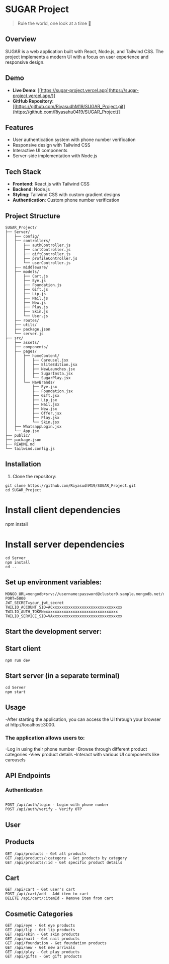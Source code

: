 # SUGAR Project

> Rule the world, one look at a time 👀

## Overview

SUGAR is a web application built with React, Node.js, and Tailwind CSS. The project implements a modern UI with a focus on user experience and responsive design.

## Demo

- **Live Demo**: [[https://sugar-project.vercel.app](https://sugar-project.vercel.app/)]
- **GitHub Repository**: [[https://github.com/RiyasudhM19/SUGAR_Project.git](https://github.com/Riyasahu0419/SUGAR_Project)]

## Features

- User authentication system with phone number verification
- Responsive design with Tailwind CSS
- Interactive UI components
- Server-side implementation with Node.js

## Tech Stack

- **Frontend**: React.js with Tailwind CSS
- **Backend**: Node.js
- **Styling**: Tailwind CSS with custom gradient designs
- **Authentication**: Custom phone number verification

## Project Structure
```
SUGAR_Project/
├── Server/
│   ├── config/
│   ├── controllers/
│   │   ├── authController.js
│   │   ├── cartController.js
│   │   ├── giftController.js
│   │   ├── profileController.js
│   │   └── userController.js
│   ├── middleware/
│   ├── models/
│   │   ├── Cart.js
│   │   ├── Eye.js
│   │   ├── Foundation.js
│   │   ├── Gift.js
│   │   ├── Lip.js
│   │   ├── Nail.js
│   │   ├── New.js
│   │   ├── Play.js
│   │   ├── Skin.js
│   │   └── User.js
│   ├── routes/
│   ├── utils/
│   ├── package.json
│   └── server.js
├── src/
│   ├── assets/
│   ├── components/
│   ├── pages/
│   │   ├── homeContent/
│   │   │   ├── Carousel.jsx
│   │   │   ├── EliteEdition.jsx
│   │   │   ├── NewLaunches.jsx
│   │   │   ├── SugarInsta.jsx
│   │   │   └── SugarPlay.jsx
│   │   └── NavBrands/
│   │       ├── Eye.jsx
│   │       ├── Foundation.jsx
│   │       ├── Gift.jsx
│   │       ├── Lip.jsx
│   │       ├── Nail.jsx
│   │       ├── New.jsx
│   │       ├── Offer.jsx
│   │       ├── Play.jsx
│   │       └── Skin.jsx
│   ├── WhatsappLogin.jsx
│   └── App.jsx
├── public/
├── package.json
├── README.md
└── tailwind.config.js

```
## Installation

1. Clone the repository:
```
git clone https://github.com/RiyasudhM19/SUGAR_Project.git
cd SUGAR_Project
```

# Install client dependencies
npm install

# Install server dependencies
```
cd Server
npm install
cd ..
```

## Set up environment variables:
```
MONGO_URL=mongodb+srv://username:password@cluster0.sample.mongodb.net/database_name
PORT=5000
JWT_SECRET=your_jwt_secret
TWILIO_ACCOUNT_SID=ACxxxxxxxxxxxxxxxxxxxxxxxxxxxxxxx
TWILIO_AUTH_TOKEN=xxxxxxxxxxxxxxxxxxxxxxxxxxxxxxxx
TWILIO_SERVICE_SID=VAxxxxxxxxxxxxxxxxxxxxxxxxxxxxxxx

```
## Start the development server:

## Start client
```
npm run dev
```
## Start server (in a separate terminal)
```
cd Server
npm start
```

## Usage
-After starting the application, you can access the UI through your browser at http://localhost:3000.
### The application allows users to:
-Log in using their phone number
-Browse through different product categories
-View product details
-Interact with various UI components like carousels

## API Endpoints
### Authentication
```

POST /api/auth/login - Login with phone number
POST /api/auth/verify - Verify OTP

```
## User

## Products
```
GET /api/products - Get all products
GET /api/products/:category - Get products by category
GET /api/products/:id - Get specific product details
```
## Cart
```
GET /api/cart - Get user's cart
POST /api/cart/add - Add item to cart
DELETE /api/cart/:itemId - Remove item from cart
```
## Cosmetic Categories
```
GET /api/eye - Get eye products
GET /api/lip - Get lip products
GET /api/skin - Get skin products
GET /api/nail - Get nail products
GET /api/foundation - Get foundation products
GET /api/new - Get new arrivals
GET /api/play - Get play products
GET /api/gifts - Get gift products
```
